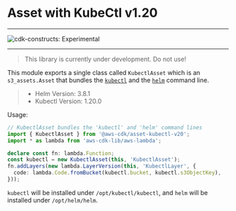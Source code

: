 # Asset with KubeCtl v1.20
<!--BEGIN STABILITY BANNER-->

---

![cdk-constructs: Experimental](https://img.shields.io/badge/cdk--constructs-experimental-important.svg?style=for-the-badge)

---

> This library is currently under development. Do not use!

<!--END STABILITY BANNER-->

This module exports a single class called `KubectlAsset` which is an `s3_assets.Asset` that
bundles the [`kubectl`](https://kubernetes.io/docs/reference/kubectl/kubectl/) and the
[`helm`](https://helm.sh/) command line.

> - Helm Version: 3.8.1
> - Kubectl Version: 1.20.0
> 

Usage:

```ts
// KubectlAsset bundles the 'kubectl' and 'helm' command lines
import { KubectlAsset } from '@aws-cdk/asset-kubectl-v20';
import * as lambda from 'aws-cdk-lib/aws-lambda';

declare const fn: lambda.Function;
const kubectl = new KubectlAsset(this, 'KubectlAsset');
fn.addLayers(new lambda.LayerVersion(this, 'KubectlLayer', {
  code: lambda.Code.fromBucket(kubectl.bucket, kubectl.s3ObjectKey),
}));
```

`kubectl` will be installed under `/opt/kubectl/kubectl`, and `helm` will be installed under `/opt/helm/helm`.
